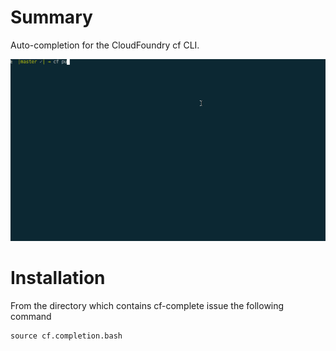 # Summary

Auto-completion for the CloudFoundry cf CLI. 

![Demo](images/cf.gif)

# Installation

From the directory which contains cf-complete issue the following command

```
source cf.completion.bash
```

